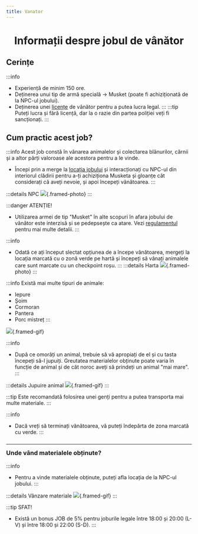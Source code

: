 ```yaml
---
title: Vanator
---
```

<script setup> 
    import KeyIcon from '../.vitepress/components/KeyIcon.vue'
</script>

# <span class="title-font"><center>Informații despre jobul de vânător</center></span>

## <span class="header-font">Cerințe</span>

:::info
- Experiență de minim 150 ore.
- Deținerea unui tip de armă specială -> Musket (poate fi achiziționată de la NPC-ul jobului).
- Deținerea unei [licențe](/general/licente) de vânător pentru a putea lucra legal.
:::
:::tip
Puteți lucra și fără licență, dar la o razie din partea poliției veți fi sancționați.
:::

## <span class="header-font">Cum practic acest job?</span>

:::info
Acest job constă în vânarea animalelor și colectarea blănurilor, cărnii și a altor părți valoroase ale acestora pentru a le vinde.

- Începi prin a merge la [locația jobului](locatii) și interacționați cu NPC-ul din interiorul clădirii pentru a-ți achiziționa Musketa și gloanțe cât considerați că aveți nevoie, și apoi începeți vânătoarea.
:::

:::details NPC
![](https://i.imgur.com/6qch7tj.png){.framed-photo}
:::

:::danger ATENȚIE!
- Utilizarea armei de tip "Musket" în alte scopuri în afara jobului de vânător este interzisă și se pedepsește ca atare. Vezi [regulamentul](/informatii/regulament.html) pentru mai multe detalii.
:::

:::info
- Odată ce ați început slectat opțiunea de a începe vânătoarea, mergeți la locația marcată cu o zonă verde pe hartă și începeți să vânați animalele care sunt marcate cu un checkpoint roșu.
:::
:::details Harta
![](https://i.imgur.com/IjaO2nx.png){.framed-photo}
:::

:::info
Există mai multe tipuri de animale:
  - Iepure
  - Șoim
  - Cormoran
  - Pantera
  - Porc mistreț
:::

![](https://i.imgur.com/YssdCNV.gif){.framed-gif}

:::info
- După ce omorâți un animal, trebuie să vă apropiați de el și cu tasta <KeyIcon keyType="e"/> începeți să-l jupuiți. Greutatea materialelor obținute poate varia în funcție de animal și de cât noroc aveți să prindeți un animal "mai mare".
:::

:::details Jupuire animal
![](https://i.imgur.com/bpmQtT9.gif){.framed-gif}
:::

:::tip
Este recomandată folosirea unei genți pentru a putea transporta mai multe materiale.
:::

:::info
- Dacă vreți să terminați vânătoarea, vă puteți îndepărta de zona marcată cu verde.
:::

<hr style="transform: translateY(10px)"/>

### <span class="header-font">Unde vând materialele obținute?</span>

:::info
- Pentru a vinde materialele obținute, puteți afla locația de la NPC-ul jobului.
:::

:::details Vânzare materiale
![](https://i.imgur.com/E1Zp1xS.gif){.framed-gif}
:::

:::tip SFAT!
- Există un bonus JOB de 5% pentru joburile legale între 18:00 și 20:00 (L-V) și între 18:00 și 22:00 (S-D).
:::